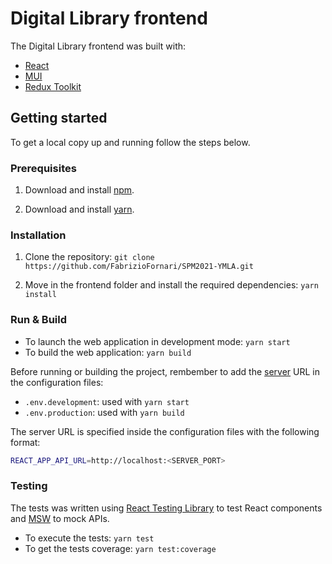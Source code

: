 # Digital Library frontend

The Digital Library frontend was built with:

- [React](https://it.reactjs.org/)
- [MUI](https://mui.com/)
- [Redux Toolkit](https://redux-toolkit.js.org/)

## Getting started

To get a local copy up and running follow the steps below.

### Prerequisites

1. Download and install [npm](https://docs.npmjs.com/downloading-and-installing-node-js-and-npm).

2. Download and install [yarn](https://classic.yarnpkg.com/lang/en/docs/install/#mac-stable).

### Installation

1. Clone the repository: `git clone https://github.com/FabrizioFornari/SPM2021-YMLA.git`

2. Move in the frontend folder and install the required dependencies: `yarn install`

### Run & Build

- To launch the web application in development mode: `yarn start`
- To build the web application: `yarn build`

Before running or building the project, rembember to add the [server](../backend/README.md) URL in the configuration files:

- `.env.development`: used with `yarn start`
- `.env.production`: used with `yarn build`

The server URL is specified inside the configuration files with the following format:

```bash
REACT_APP_API_URL=http://localhost:<SERVER_PORT>
```

### Testing

The tests was written using [React Testing Library](https://testing-library.com/docs/react-testing-library/intro/) to test React components and [MSW](https://mswjs.io/) to mock APIs.

- To execute the tests: `yarn test`
- To get the tests coverage: `yarn test:coverage`
